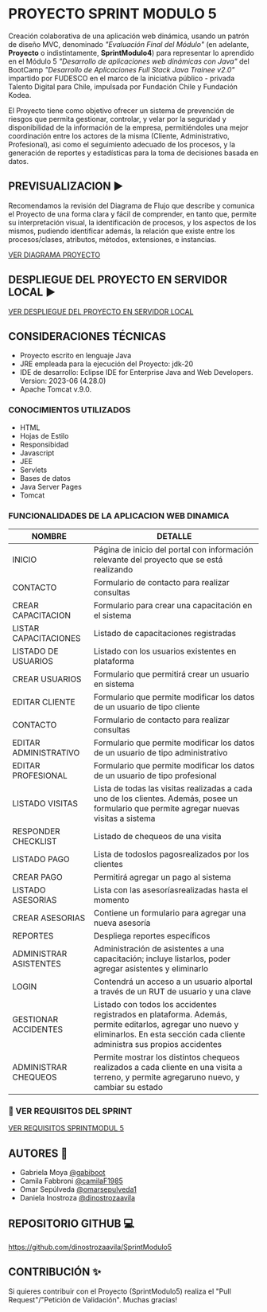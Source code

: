 # **PROYECTO SPRINT MODULO 5**

Creación colaborativa de una aplicación web dinámica, usando un patrón de diseño MVC, denominado _"Evaluación Final del Módulo"_ (en adelante, **Proyecto** o indistintamente, **SprintModulo4**) para representar lo aprendido en el Módulo 5 _"Desarrollo de aplicaciones web dinámicas con Java"_ del BootCamp _"Desarrollo de Aplicaciones Full Stack Java Trainee v2.0"_ impartido por FUDESCO en el marco de la iniciativa público - privada Talento Digital para Chile, impulsada por Fundación Chile y Fundación Kodea.

El Proyecto tiene como objetivo ofrecer un sistema de prevención de riesgos que permita gestionar, controlar, y velar por la seguridad y disponibilidad de la información de la empresa, permitiéndoles una mejor coordinación entre los actores de la misma (Cliente, Administrativo, Profesional), asi como el seguimiento adecuado de los procesos, y la generación de reportes y estadísticas para la toma de decisiones basada en datos. 

## **PREVISUALIZACION** :arrow_forward:

Recomendamos la revisión del Diagrama de Flujo que describe y comunica el Proyecto de una forma clara y fácil de comprender, en tanto que, permite su interpretación visual, la identificación de procesos, y los aspectos de los mismos, pudiendo identificar además, la relación que existe entre los procesos/clases, atributos, métodos, extensiones, e instancias.

[VER DIAGRAMA PROYECTO](doc/diagramaSprint5.pdf)

## **DESPLIEGUE DEL PROYECTO EN SERVIDOR LOCAL** :arrow_forward:

[VER DESPLIEGUE DEL PROYECTO EN SERVIDOR LOCAL](doc/proyectoServidorLocal.pdf)

## **CONSIDERACIONES TÉCNICAS**
- Proyecto escrito en lenguaje Java
- JRE empleada para la ejecución del Proyecto: jdk-20
- IDE de desarrollo: Eclipse IDE for Enterprise Java and Web Developers. Version: 2023-06 (4.28.0)
- Apache Tomcat v.9.0.
  
### **CONOCIMIENTOS UTILIZADOS**
- HTML
- Hojas de Estilo
- Responsibidad
- Javascript
- JEE
- Servlets
- Bases de datos
- Java Server Pages
- Tomcat

### **FUNCIONALIDADES DE LA APLICACION WEB DINAMICA**

| NOMBRE | DETALLE |
| --- | --- |
| INICIO | Página de inicio del portal con información relevante del proyecto que se está realizando |
| CONTACTO | Formulario de contacto para realizar consultas |
| CREAR CAPACITACION | Formulario para crear una capacitación en el sistema |
| LISTAR CAPACITACIONES | Listado de capacitaciones registradas |
| LISTADO DE USUARIOS | Listado con los usuarios existentes en plataforma |
| CREAR USUARIOS | Formulario que permitirá crear un usuario en sistema |
| EDITAR CLIENTE | Formulario que permite modificar los datos de un usuario de tipo cliente |
| CONTACTO | Formulario de contacto para realizar consultas |
| EDITAR ADMINISTRATIVO | Formulario que permite modificar los datos de un usuario de tipo administrativo |
| EDITAR PROFESIONAL | Formulario que permite modificar los datos de un usuario de tipo profesional |
| LISTADO VISITAS | Lista de todas las visitas realizadas a cada uno de los clientes. Además, posee un formulario que permite agregar nuevas visitas a sistema |
| RESPONDER CHECKLIST | Listado de chequeos de una visita |
| LISTADO PAGO | Lista de todoslos pagosrealizados por los clientes |
| CREAR PAGO | Permitirá agregar un pago al sistema |
| LISTADO ASESORIAS | Lista con las asesoríasrealizadas hasta el momento |
| CREAR ASESORIAS | Contiene un formulario para agregar una nueva asesoría |
| REPORTES | Despliega reportes específicos |
| ADMINISTRAR ASISTENTES | Administración de asistentes a una capacitación; incluye listarlos, poder agregar asistentes y eliminarlo |
| LOGIN | Contendrá un acceso a un usuario alportal a través de un RUT de usuario y una clave |
| GESTIONAR ACCIDENTES | Listado con todos los accidentes registrados en plataforma. Además, permite editarlos, agregar uno nuevo y eliminarlos. En esta sección cada cliente administra sus propios accidentes |
| ADMINISTRAR CHEQUEOS | Permite mostrar los distintos chequeos realizados a cada cliente en una visita a terreno, y permite agregaruno nuevo, y cambiar su estado |

### :eyes: VER REQUISITOS DEL SPRINT
[VER REQUISITOS SPRINTMODUL 5](Evaluacion_final_JavaWeb.pdf)

## **AUTORES** :busts_in_silhouette:

- Gabriela Moya [@gabiboot](https://github.com/gabiboot)
- Camila Fabbroni [@camilaF1985](https://github.com/camilaF1985)
- Omar Sepúlveda [@omarsepulveda1](https://github.com/omarsepulveda1)
- Daniela Inostroza [@dinostrozaavila](https://github.com/dinostrozaavila)

## **REPOSITORIO GITHUB** :computer:

https://github.com/dinostrozaavila/SprintModulo5

## **CONTRIBUCIÓN** :sparkles:

Si quieres contribuir con el Proyecto (SprintModulo5) realiza el "Pull Request"/"Petición de Validación". Muchas gracias!
